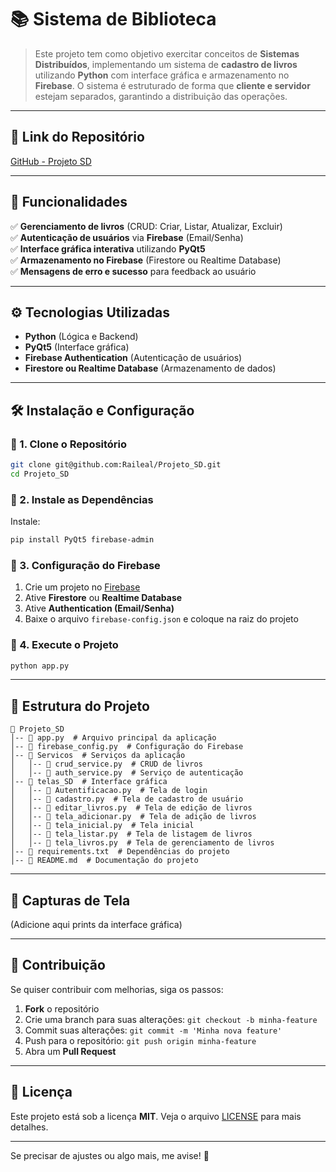 # 📚 Sistema de Biblioteca 

> Este projeto tem como objetivo exercitar conceitos de **Sistemas Distribuídos**, implementando um sistema de **cadastro de livros** utilizando **Python** com interface gráfica e armazenamento no **Firebase**. O sistema é estruturado de forma que **cliente e servidor** estejam separados, garantindo a distribuição das operações.

---

## 🔗 Link do Repositório

[GitHub - Projeto SD](https://github.com/Raileal/Projeto_SD)

---

## 📌 Funcionalidades

✅ **Gerenciamento de livros** (CRUD: Criar, Listar, Atualizar, Excluir)  
✅ **Autenticação de usuários** via **Firebase** (Email/Senha)  
✅ **Interface gráfica interativa** utilizando **PyQt5**  
✅ **Armazenamento no Firebase** (Firestore ou Realtime Database)  
✅ **Mensagens de erro e sucesso** para feedback ao usuário  

---

## ⚙ Tecnologias Utilizadas

- **Python** (Lógica e Backend)
- **PyQt5** (Interface gráfica)
- **Firebase Authentication** (Autenticação de usuários)
- **Firestore ou Realtime Database** (Armazenamento de dados)

---

## 🛠️ Instalação e Configuração

### 🔹 1. Clone o Repositório
```bash
git clone git@github.com:Raileal/Projeto_SD.git
cd Projeto_SD
```

### 🔹 2. Instale as Dependências

Instale:
```bash
pip install PyQt5 firebase-admin
```

### 🔹 3. Configuração do Firebase

1. Crie um projeto no [Firebase](https://firebase.google.com/)
2. Ative **Firestore** ou **Realtime Database**
3. Ative **Authentication (Email/Senha)**
4. Baixe o arquivo `firebase-config.json` e coloque na raiz do projeto

### 🔹 4. Execute o Projeto
```bash
python app.py
```

---

## 📂 Estrutura do Projeto

```
📁 Projeto_SD
│-- 📄 app.py  # Arquivo principal da aplicação
│-- 📄 firebase_config.py  # Configuração do Firebase
│-- 📁 Servicos  # Serviços da aplicação
│   │-- 📄 crud_service.py  # CRUD de livros
│   │-- 📄 auth_service.py  # Serviço de autenticação
│-- 📁 telas_SD  # Interface gráfica
│   │-- 📄 Autentificacao.py  # Tela de login
│   │-- 📄 cadastro.py  # Tela de cadastro de usuário
│   │-- 📄 editar_livros.py  # Tela de edição de livros
│   │-- 📄 tela_adicionar.py  # Tela de adição de livros
│   │-- 📄 tela_inicial.py  # Tela inicial
│   │-- 📄 tela_listar.py  # Tela de listagem de livros
│   │-- 📄 tela_livros.py  # Tela de gerenciamento de livros
│-- 📄 requirements.txt  # Dependências do projeto
│-- 📄 README.md  # Documentação do projeto
```

---

## 📸 Capturas de Tela
(Adicione aqui prints da interface gráfica)

---

## 📝 Contribuição
Se quiser contribuir com melhorias, siga os passos:

1. **Fork** o repositório
2. Crie uma branch para suas alterações: `git checkout -b minha-feature`
3. Commit suas alterações: `git commit -m 'Minha nova feature'`
4. Push para o repositório: `git push origin minha-feature`
5. Abra um **Pull Request**

---

## 📄 Licença
Este projeto está sob a licença **MIT**. Veja o arquivo [LICENSE](LICENSE) para mais detalhes.

---

Se precisar de ajustes ou algo mais, me avise! 🚀
